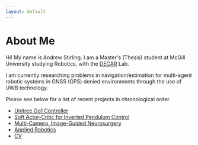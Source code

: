 ```yaml
---
layout: default
---
```


# About Me


Hi! My name is Andrew Stirling. I am a Master's (Thesis) student at McGill University studying Robotics, 
with the <a href="https://www.decar.ca/">DECAR</a> Lab.
    
I am currently researching problems in navigation/estimation for multi-agent robotic systems in 
GNSS (GPS) denied environments through the use of UWB technology.

Please see below for a list of recent projects in chronological order. 

- [Unitree Go1 Controller](go1.html)
- [Soft Actor-Critic for Inverted Pendulum Control](sac.html)
- [Multi-Camera, Image-Guided Neurosurgery](capstone.html)
- [Applied Robotics](ar.html)
- [CV](cv.html)
